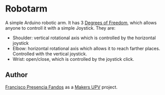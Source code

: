 # Robotarm

A simple Arduino robotic arm. It has 3 [Degrees of Freedom](https://en.wikipedia.org/wiki/Degrees_of_freedom_%28mechanics%29), which allows anyone to controll it with a simple Joystick. They are:

- Shoulder: vertical rotational axis which is controlled by the horizontal joystick
- Elbow: horizontal rotational axis which allows it to reach farther places. Controlled with the vertical joystick.
- Wrist: open/close, which is controlled by the joystick click.




## Author

[Francisco Presencia Fandos](https://github.com/FranciscoP) as a [Makers UPV](http://makersupv.com/) project.
